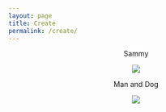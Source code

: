 ```yaml
---
layout: page
title: Create
permalink: /create/
---
```


<p align="center"><td>Sammy</td></p>
<p align="center"><img src="{{ site.baseurl }}/images/sammy.png"></p>

<p align="center"><td>Man and Dog</td></p>
<p align="center"><img src="{{ site.baseurl }}/images/man_and_dog.JPG"></p>
